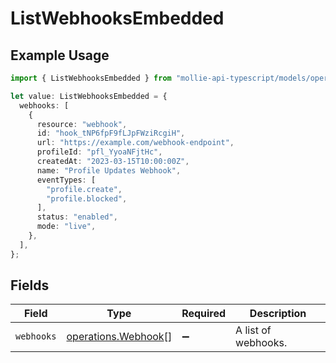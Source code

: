 # ListWebhooksEmbedded

## Example Usage

```typescript
import { ListWebhooksEmbedded } from "mollie-api-typescript/models/operations";

let value: ListWebhooksEmbedded = {
  webhooks: [
    {
      resource: "webhook",
      id: "hook_tNP6fpF9fLJpFWziRcgiH",
      url: "https://example.com/webhook-endpoint",
      profileId: "pfl_YyoaNFjtHc",
      createdAt: "2023-03-15T10:00:00Z",
      name: "Profile Updates Webhook",
      eventTypes: [
        "profile.create",
        "profile.blocked",
      ],
      status: "enabled",
      mode: "live",
    },
  ],
};
```

## Fields

| Field                                                      | Type                                                       | Required                                                   | Description                                                |
| ---------------------------------------------------------- | ---------------------------------------------------------- | ---------------------------------------------------------- | ---------------------------------------------------------- |
| `webhooks`                                                 | [operations.Webhook](../../models/operations/webhook.md)[] | :heavy_minus_sign:                                         | A list of webhooks.                                        |